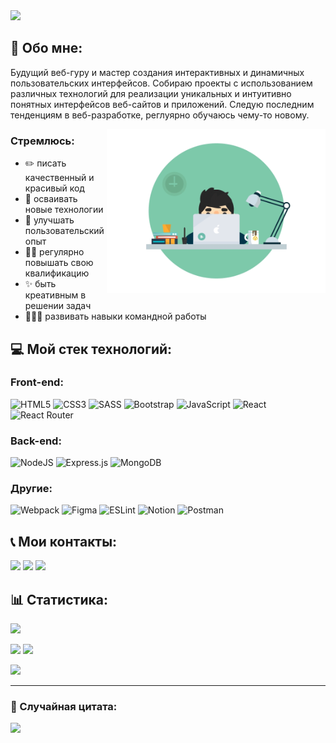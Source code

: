 <img src="https://sun9-56.userapi.com/impg/hRnSGVOfAukXLNNk02SWfv8nb5gcARrMJuL37Q/-SVDdbxmc4c.jpg?size=2301x720&quality=95&sign=ba25413a0bdadb0f893e03ad51f38bda&type=album">

## 🌌 Обо мне:
Будущий веб-гуру и мастер создания интерактивных и динамичных пользовательских интерфейсов. Собираю проекты с использованием различных технологий для реализации уникальных и интуитивно понятных интерфейсов веб-сайтов и приложений. Следую последним тенденциям в веб-разработке, реглуярно обучаюсь чему-то новому.

<img align="right" alt="Coding" width="350" src="https://raw.githubusercontent.com/BlastillROID/BlastillROID/master/66833e07d6fb9eb5d724e47d0c814285.gif">

### Стремлюсь: 

 - ✏️ писать качественный и красивый код 
 - 🤖 осваивать новые технологии 
 - 🚀 улучшать пользовательский опыт 
 - 👨‍🎓 регулярно повышать свою квалификацию
 - ✨ быть креативным в решении задач 
 - 🧑‍🤝‍🧑 развивать навыки командной работы 






## 💻 Мой стек технологий:
### Front-end: <br/>
![HTML5](https://img.shields.io/badge/html5-%23E34F26.svg?style=for-the-badge&logo=html5&logoColor=white) ![CSS3](https://img.shields.io/badge/css3-%231572B6.svg?style=for-the-badge&logo=css3&logoColor=white) ![SASS](https://img.shields.io/badge/SASS-hotpink.svg?style=for-the-badge&logo=SASS&logoColor=white) ![Bootstrap](https://img.shields.io/badge/bootstrap-%23563D7C.svg?style=for-the-badge&logo=bootstrap&logoColor=white) ![JavaScript](https://img.shields.io/badge/javascript-%23323330.svg?style=for-the-badge&logo=javascript&logoColor=%23F7DF1E) ![React](https://img.shields.io/badge/react-%2320232a.svg?style=for-the-badge&logo=react&logoColor=%2361DAFB) ![React Router](https://img.shields.io/badge/React_Router-CA4245?style=for-the-badge&logo=react-router&logoColor=white) 
### Back-end: <br/>
![NodeJS](https://img.shields.io/badge/node.js-6DA55F?style=for-the-badge&logo=node.js&logoColor=white) ![Express.js](https://img.shields.io/badge/express.js-%23404d59.svg?style=for-the-badge&logo=express&logoColor=%2361DAFB) ![MongoDB](https://img.shields.io/badge/MongoDB-%234ea94b.svg?style=for-the-badge&logo=mongodb&logoColor=white)
### Другие: <br/>
![Webpack](https://img.shields.io/badge/webpack-%238DD6F9.svg?style=for-the-badge&logo=webpack&logoColor=black) 	![Figma](https://img.shields.io/badge/figma-%23F24E1E.svg?style=for-the-badge&logo=figma&logoColor=white) ![ESLint](https://img.shields.io/badge/ESLint-4B3263?style=for-the-badge&logo=eslint&logoColor=white) ![Notion](https://img.shields.io/badge/Notion-%23000000.svg?style=for-the-badge&logo=notion&logoColor=white) ![Postman](https://img.shields.io/badge/Postman-FF6C37?style=for-the-badge&logo=postman&logoColor=white)

## 📞 Мои контакты:

<div align="left">
 <a href="https://t.me/stanken_a"><img src="https://img.shields.io/badge/Telegram-2CA5E0?style=for-the-badge&logo=telegram&logoColor=white"></a>
 <a href="mailto:artyemst3@gmail.com"><img src="https://img.shields.io/badge/Gmail-D14836?style=for-the-badge&logo=gmail&logoColor=white"></a>
 <a href="https://wa.me/79811876344"><img src="https://img.shields.io/badge/WhatsApp-25D366?style=for-the-badge&logo=whatsapp&logoColor=white"></a>
</div>
  
## 📊 Статистика:
<img src="https://www.codewars.com/users/stanken_a/badges/large">
<p align="left">
 <img src="https://github-readme-stats.vercel.app/api?username=stankenA&theme=prussian&hide_border=false&include_all_commits=false&count_private=false">
 <img src="https://github-readme-streak-stats.herokuapp.com/?user=stankenA&theme=prussian&hide_border=false">
</p>
<p align="left">
 <img src="https://github-readme-stats.vercel.app/api/top-langs/?username=stankenA&theme=prussian&hide_border=false&include_all_commits=false&count_private=false&layout=compact">
</p>

---

 ### 📖 Случайная цитата: 
 ![](https://quotes-github-readme.vercel.app/api?type=horizontal&theme=tokyonight)
